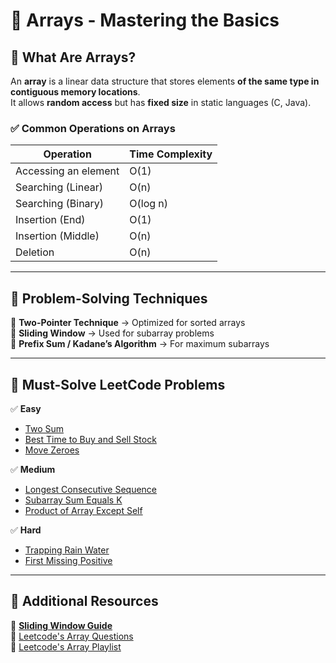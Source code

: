 # 📂 Arrays - Mastering the Basics  

## **📌 What Are Arrays?**  
An **array** is a linear data structure that stores elements **of the same type in contiguous memory locations**.  
It allows **random access** but has **fixed size** in static languages (C, Java).  

### **✅ Common Operations on Arrays**
| Operation  | Time Complexity |
|------------|---------------|
| Accessing an element | O(1) |
| Searching (Linear) | O(n) |
| Searching (Binary) | O(log n) |
| Insertion (End) | O(1) |
| Insertion (Middle) | O(n) |
| Deletion | O(n) |

---

## **📌 Problem-Solving Techniques**
🔹 **Two-Pointer Technique** → Optimized for sorted arrays  
🔹 **Sliding Window** → Used for subarray problems  
🔹 **Prefix Sum / Kadane’s Algorithm** → For maximum subarrays  

---

## **📌 Must-Solve LeetCode Problems**
✅ **Easy**
- [Two Sum](https://leetcode.com/problems/two-sum/)  
- [Best Time to Buy and Sell Stock](https://leetcode.com/problems/best-time-to-buy-and-sell-stock/)  
- [Move Zeroes](https://leetcode.com/problems/move-zeroes/)  

✅ **Medium**
- [Longest Consecutive Sequence](https://leetcode.com/problems/longest-consecutive-sequence/)  
- [Subarray Sum Equals K](https://leetcode.com/problems/subarray-sum-equals-k/)  
- [Product of Array Except Self](https://leetcode.com/problems/product-of-array-except-self/)  

✅ **Hard**
- [Trapping Rain Water](https://leetcode.com/problems/trapping-rain-water/)  
- [First Missing Positive](https://leetcode.com/problems/first-missing-positive/)  

---

## **📌 Additional Resources**
📜 **[Sliding Window Guide](https://www.geeksforgeeks.org/window-sliding-technique/)**  
📜 [Leetcode's Array Questions](https://leetcode.com/tag/array/)  
📜 [Leetcode's Array Playlist](https://www.youtube.com/playlist?list=PLi9RQVmJD2fYnxX0pc6U6OZRfddmYT1pF)
